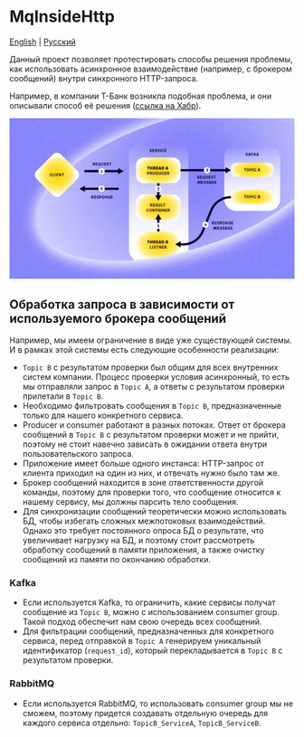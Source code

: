 # MqInsideHttp

[English](README.md) | [Русский](README.ru.md)

Данный проект позволяет протестировать способы решения проблемы, как использовать асинхронное взаимодействие (например, с брокером сообщений) внутри синхронного HTTP-запроса.

Например, в компании Т-Банк возникла подобная проблема, и они описывали способ её решения ([ссылка на Хабр](https://habr.com/ru/companies/tbank/articles/930666/)).

![architecture](docs/img/architecture.png)

## Обработка запроса в зависимости от используемого брокера сообщений

Например, мы имеем ограничение в виде уже существующей системы. И в рамках этой системы есть следующие особенности реализации:
- `Topic B` с результатом проверки был общим для всех внутренних систем компании. Процесс проверки условия асинхронный, то есть мы отправляли запрос в `Topic A`, а ответы с результатом проверки прилетали в `Topic B`.
- Необходимо фильтровать сообщения в `Topic B`, предназначенные только для нашего конкретного сервиса.
- Producer и consumer работают в разных потоках. Ответ от брокера сообщений в `Topic B` с результатом проверки может и не прийти, поэтому не стоит навечно зависать в ожидании ответа внутри пользовательского запроса.
- Приложение имеет больше одного инстанса: HTTP-запрос от клиента приходил на один из них, и отвечать нужно было там же.
- Брокер сообщений находится в зоне ответственности другой команды, поэтому для проверки того, что сообщение относится к нашему сервису, мы должны парсить тело сообщения.
- Для синхронизации сообщений теоретически можно использовать БД, чтобы избегать сложных межпотоковых взаимодействий. Однако это требует постоянного опроса БД о результате, что увеличивает нагрузку на БД, и поэтому стоит рассмотреть обработку сообщений в памяти приложения, а также очистку сообщений из памяти по окончанию обработки.

### Kafka

- Если используется Kafka, то ограничить, какие сервисы получат сообщение из `Topic B`, можно с использованием consumer group. Такой подход обеспечит нам свою очередь всех сообщений.
- Для фильтрации сообщений, предназначенных для конкретного сервиса, перед отправкой в `Topic A` генерируем уникальный идентификатор (`request_id`), который перекладывается в `Topic B` с результатом проверки.

### RabbitMQ

- Если используется RabbitMQ, то использовать consumer group мы не сможем, поэтому придется создавать отдельную очередь для каждого сервиса отдельно: `TopicB_ServiceA`, `TopicB_ServiceB`.
